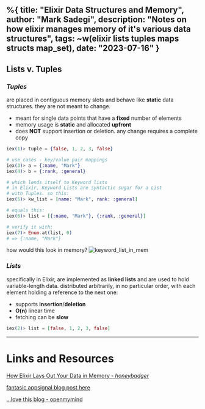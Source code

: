 %{
  title: "Elixir Data Structures and Memory",
  author: "Mark Sadegi",
  description: "Notes on how elixir manages memory of it's various data structures",
  tags: ~w(elixir lists tuples maps structs map_set),
  date: "2023-07-16"
}
---

## Lists v. Tuples

### _**Tuples**_ 
are placed in contiguous memory slots and behave like **static** data structures. they are not meant to change.
- meant for single data points that have a **fixed** number of elements
- memory usage is **static** and allocated **upfront**
- does **NOT** support insertion or deletion. any change requires a complete copy

```elixir
iex(1)> tuple = {false, 1, 2, 3, false}

# use cases - key/value pair mappings
iex(3)> a = {:name, "Mark"}
iex(4)> b = {:rank, :general}

# which lends itself to Keyword lists
# in Elixir, Keyword Lists are syntactic sugar for a List
# with Tuples. so this:
iex(5)> kw_list = [name: "Mark", rank: :general]

# equals this:
iex(6)> list = [{:name, "Mark"}, {:rank, :general}]

# verify it with:
iex(7)> Enum.at(list, 0)
# => {:name, "Mark"}
```

how would this look in memory?
<image src="/images/notes/keyword_list_in_mem.png" alt="keyword_list_in_mem" />


###  _**Lists**_ 
specifically in Elixir, are implemented as **linked lists** and are used to hold variable-length data. distributed arbitrarily, in no particular order, with each element holding a reference to the next one:
- supports **insertion**/**deletion**
- **O(n)** linear time
- fetching can be **slow**


```elixir
iex(2)> list = [false, 1, 2, 3, false]
```



---
# Links and Resources


[How Elixir Lays Out Your Data in Memory - _honeybadger_](https://www.honeybadger.io/blog/elixir-memory-structure/)

[fantasic appsignal blog post here](https://blog.appsignal.com/2018/08/21/elixir-alchemy-list-vs-tuples.html)

[...love this blog - openmymind](https://www.openmymind.net)